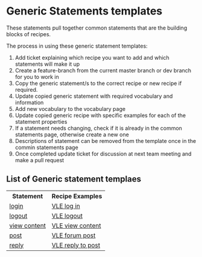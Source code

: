 # Generic Statements templates

These statements pull together common statements that are the building blocks of recipes. 

The process in using these generic statement templates:

1. Add ticket explaining which recipe you want to add and which statements will make it up
2. Create a feature-branch from the current master branch or dev branch for you to work in
3. Copy the generic statement/s to the correct recipe or new recipe if required.
4. Update copied generic statement with required vocabulary and information
5. Add new vocabulary to the vocabulary page
6. Update copied generic recipe with specific examples for each of the statement properties
7. If a statement needs changing, check if it is already in the common statements page, otherwise create a new one
8. Descriptions of statement can be removed from the template once in the commin statements page
9. Once completed update ticket for discussion at next team meeting and make a pull request


## List of Generic statement templaes

<table>
<tr><th>Statement</th><th>Recipe Examples</th></tr>
<tr><td><a href="login.md">login<a></td><td><a href="/recipes/vle/login.md">VLE log in</td></tr>
<tr><td><a href="logout.md">logout<a></td><td><a href="/recipes/vle/logout.md">VLE logout</td></tr>
<tr><td><a href="view.md">view content<a></td><td><a href="/recipes/vle/Module-View.md">VLE view content</td></tr>
<tr><td><a href="post.md">post<a></td><td><a href="/recipes/vle/forum-post.md">VLE forum post</td></tr>
<tr><td><a href="reply.md">reply<a></td><td><a href="/recipes/vle/forum-reply.md">VLE reply to post</td></tr>

</table>
